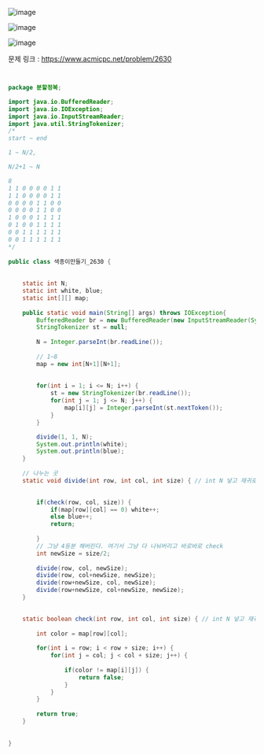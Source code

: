 ![image](https://user-images.githubusercontent.com/74396651/169748918-c9976c22-d830-476d-bd2b-be997e5f8d1c.png)

![image](https://user-images.githubusercontent.com/74396651/169748946-13770d70-6026-491c-aa1b-a2744fdfc9fa.png)

![image](https://user-images.githubusercontent.com/74396651/169748969-cf493b6e-3f25-42c1-9ae5-0012bc22e952.png)

문제 링크 : https://www.acmicpc.net/problem/2630

```java


package 분할정복;

import java.io.BufferedReader;
import java.io.IOException;
import java.io.InputStreamReader;
import java.util.StringTokenizer;
/*
start ~ end

1 ~ N/2,

N/2+1 ~ N

8
1 1 0 0 0 0 1 1
1 1 0 0 0 0 1 1
0 0 0 0 1 1 0 0
0 0 0 0 1 1 0 0
1 0 0 0 1 1 1 1
0 1 0 0 1 1 1 1
0 0 1 1 1 1 1 1
0 0 1 1 1 1 1 1
*/
		
public class 색종이만들기_2630 {
	
	
	static int N;
	static int white, blue;
	static int[][] map;
	
	public static void main(String[] args) throws IOException{
		BufferedReader br = new BufferedReader(new InputStreamReader(System.in));
		StringTokenizer st = null;
		
		N = Integer.parseInt(br.readLine());
		
		// 1~8
		map = new int[N+1][N+1];
		
		
		for(int i = 1; i <= N; i++) {
			st = new StringTokenizer(br.readLine());
			for(int j = 1; j <= N; j++) {
				map[i][j] = Integer.parseInt(st.nextToken());
			}
		}

		divide(1, 1, N);
		System.out.println(white);
		System.out.println(blue);
	}
	
	// 나누는 곳
	static void divide(int row, int col, int size) { // int N 넣고 재귀로 돌리자
		

		if(check(row, col, size)) {
			if(map[row][col] == 0) white++;
			else blue++;
			return;
			
		}
		// 그냥 4등분 해버린다. 여기서 그냥 다 나눠버리고 바로바로 check
		int newSize = size/2;
		
		divide(row, col, newSize);	 
		divide(row, col+newSize, newSize);
		divide(row+newSize, col, newSize);
		divide(row+newSize, col+newSize, newSize);	
	}

	
	static boolean check(int row, int col, int size) { // int N 넣고 재귀로 돌리자
		
		int color = map[row][col];
		
		for(int i = row; i < row + size; i++) {
			for(int j = col; j < col + size; j++) {
				
				if(color != map[i][j]) {
					return false;
				}
			}
		}
		
		return true;
	}
	
	
}



```
